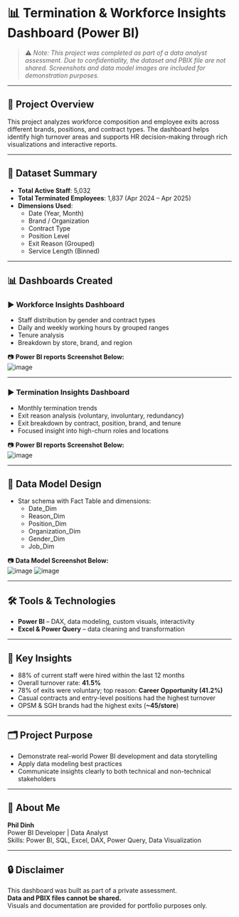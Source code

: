 # 📊 Termination & Workforce Insights Dashboard (Power BI)

> ⚠️ *Note: This project was completed as part of a data analyst assessment. Due to confidentiality, the dataset and PBIX file are not shared. Screenshots and data model images are included for demonstration purposes.*

---

## 📌 Project Overview
This project analyzes workforce composition and employee exits across different brands, positions, and contract types. The dashboard helps identify high turnover areas and supports HR decision-making through rich visualizations and interactive reports.

---

## 🧩 Dataset Summary

- **Total Active Staff**: 5,032  
- **Total Terminated Employees**: 1,837 (Apr 2024 – Apr 2025)  
- **Dimensions Used**:
  - Date (Year, Month)
  - Brand / Organization
  - Contract Type
  - Position Level
  - Exit Reason (Grouped)
  - Service Length (Binned)

---

## 📊 Dashboards Created

### ▶️ Workforce Insights Dashboard

- Staff distribution by gender and contract types  
- Daily and weekly working hours by grouped ranges  
- Tenure analysis  
- Breakdown by store, brand, and region  

📷 **Power BI reports Screenshot Below:**  
![image](https://github.com/user-attachments/assets/6e25f308-1e06-4eed-948c-8836db215524)


---

### ▶️ Termination Insights Dashboard

- Monthly termination trends  
- Exit reason analysis (voluntary, involuntary, redundancy)  
- Exit breakdown by contract, position, brand, and tenure  
- Focused insight into high-churn roles and locations  

📷 **Power BI reports Screenshot Below:**  
![image](https://github.com/user-attachments/assets/e7e3d533-2fad-40c5-8bec-e707729f93ef)


---

## 🔗 Data Model Design

- Star schema with Fact Table and dimensions:
  - Date_Dim  
  - Reason_Dim  
  - Position_Dim  
  - Organization_Dim  
  - Gender_Dim  
  - Job_Dim  

📷 **Data Model Screenshot Below:**  
![image](https://github.com/user-attachments/assets/e55b9d56-ff97-4dc4-b66a-7f2641202089)
![image](https://github.com/user-attachments/assets/78308824-b789-4cad-a1ab-2248124344e8)


---

## 🛠 Tools & Technologies

- **Power BI** – DAX, data modeling, custom visuals, interactivity  
- **Excel & Power Query** – data cleaning and transformation  

---

## 🎯 Key Insights

- 88% of current staff were hired within the last 12 months  
- Overall turnover rate: **41.5%**  
- 78% of exits were voluntary; top reason: **Career Opportunity (41.2%)**  
- Casual contracts and entry-level positions had the highest turnover  
- OPSM & SGH brands had the highest exits (**~45/store**)  

---

## 🗂 Project Purpose

- Demonstrate real-world Power BI development and data storytelling  
- Apply data modeling best practices  
- Communicate insights clearly to both technical and non-technical stakeholders  

---

## 🙋 About Me

**Phil Dinh**  
Power BI Developer | Data Analyst  
Skills: Power BI, SQL, Excel, DAX, Power Query, Data Visualization

---

## 🔒 Disclaimer

This dashboard was built as part of a private assessment.  
**Data and PBIX files cannot be shared.**  
Visuals and documentation are provided for portfolio purposes only.


